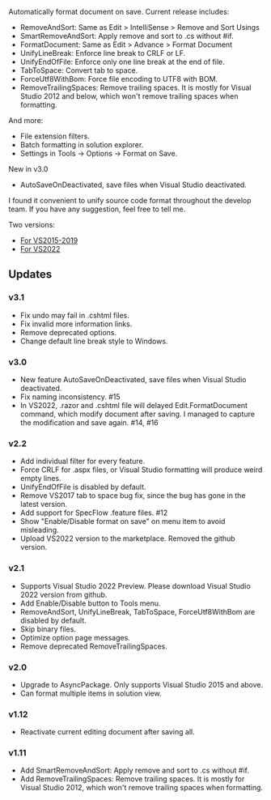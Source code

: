 Automatically format document on save. Current release includes:

- RemoveAndSort: Same as Edit > IntelliSense > Remove and Sort Usings
- SmartRemoveAndSort: Apply remove and sort to .cs without #if.
- FormatDocument: Same as Edit > Advance > Format Document
- UnifyLineBreak: Enforce line break to CRLF or LF.
- UnifyEndOfFile: Enforce only one line break at the end of file.
- TabToSpace: Convert tab to space.
- ForceUtf8WithBom: Force file encoding to UTF8 with BOM.
- RemoveTrailingSpaces: Remove trailing spaces. It is mostly for Visual Studio 2012 and below, which won't remove trailing spaces when formatting.

And more:

- File extension filters.
- Batch formatting in solution explorer.
- Settings in Tools -> Options -> Format on Save.

New in v3.0

- AutoSaveOnDeactivated, save files when Visual Studio deactivated.

I found it convenient to unify source code format throughout the develop team. If you have any suggestion, feel free to tell me.

Two versions:

- [For VS2015-2019](https://marketplace.visualstudio.com/items?itemName=WinstonFeng.FormatonSave)
- [For VS2022](https://marketplace.visualstudio.com/items?itemName=WinstonFeng.VSFormatOnSave2022)

## Updates

### v3.1

- Fix undo may fail in .cshtml files.
- Fix invalid more information links.
- Remove deprecated options.
- Change default line break style to Windows.

### v3.0

- New feature AutoSaveOnDeactivated, save files when Visual Studio deactivated.
- Fix naming inconsistency. #15
- In VS2022, .razor and .cshtml file will delayed Edit.FormatDocument command, which modify document after saving. I managed to capture the modification and save again. #14, #16

### v2.2

- Add individual filter for every feature.
- Force CRLF for .aspx files, or Visual Studio formatting will produce weird empty lines.
- UnifyEndOfFile is disabled by default.
- Remove VS2017 tab to space bug fix, since the bug has gone in the latest version.
- Add support for SpecFlow .feature files. #12
- Show "Enable/Disable format on save" on menu item to avoid misleading.
- Upload VS2022 version to the marketplace. Removed the github version.

### v2.1

- Supports Visual Studio 2022 Preview. Please download Visual Studio 2022 version from github.
- Add Enable/Disable button to Tools menu.
- RemoveAndSort, UnifyLineBreak, TabToSpace, ForceUtf8WithBom are disabled by default.
- Skip binary files.
- Optimize option page messages.
- Remove deprecated RemoveTrailingSpaces.

### v2.0

- Upgrade to AsyncPackage. Only supports Visual Studio 2015 and above.
- Can format multiple items in solution view.

### v1.12

- Reactivate current editing document after saving all.

### v1.11

- Add SmartRemoveAndSort: Apply remove and sort to .cs without #if.
- Add RemoveTrailingSpaces: Remove trailing spaces. It is mostly for Visual Studio 2012, which won't remove trailing spaces when formatting.
